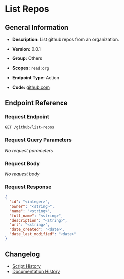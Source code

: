 <!-- BEGIN GENERATED CONTENT -->
# List Repos

## General Information

- **Description:** List github repos from an organization.

- **Version:** 0.0.1
- **Group:** Others
- **Scopes:** `read:org`
- **Endpoint Type:** Action
- **Code:** [github.com](https://github.com/NangoHQ/integration-templates/tree/main/integrations/github/actions/list-repos.ts)


## Endpoint Reference

### Request Endpoint

`GET /github/list-repos`

### Request Query Parameters

_No request parameters_

### Request Body

_No request body_

### Request Response

```json
{
  "id": "<integer>",
  "owner": "<string>",
  "name": "<string>",
  "full_name": "<string>",
  "description": "<string>",
  "url": "<string>",
  "date_created": "<date>",
  "date_last_modified": "<date>"
}
```

## Changelog

- [Script History](https://github.com/NangoHQ/integration-templates/commits/main/integrations/github/actions/list-repos.ts)
- [Documentation History](https://github.com/NangoHQ/integration-templates/commits/main/integrations/github/actions/list-repos.md)

<!-- END  GENERATED CONTENT -->

